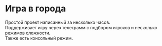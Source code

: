 # Игра в города

Простой проект написанный за несколько часов.  
Поддерживает игру через телеграмм с подбором игроков и несколько режимов сложности.  
Также есть консольный режим.  

